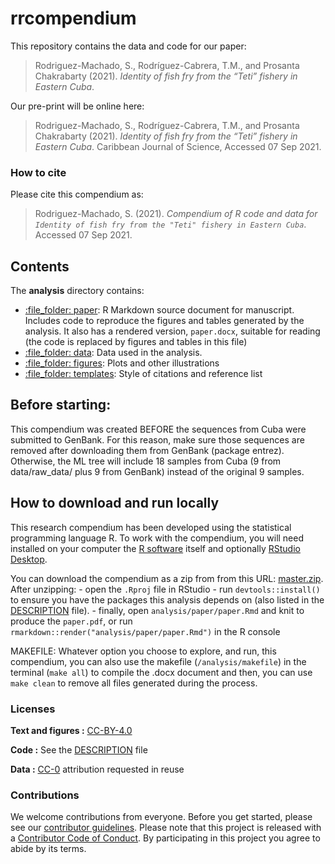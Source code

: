 
<!-- README.md is generated from README.Rmd. PLEASE EDIT THE .Rmd FILE -->

# rrcompendium

This repository contains the data and code for our paper:

> Rodriguez-Machado, S., Rodríguez-Cabrera, T.M., and Prosanta
> Chakrabarty (2021). *Identity of fish fry from the “Teti” fishery in
> Eastern Cuba*.

Our pre-print will be online here:

> Rodriguez-Machado, S., Rodríguez-Cabrera, T.M., and Prosanta
> Chakrabarty (2021). *Identity of fish fry from the “Teti” fishery in
> Eastern Cuba*. Caribbean Journal of Science, Accessed 07 Sep 2021.

### How to cite

Please cite this compendium as:

> Rodriguez-Machado, S. (2021). *Compendium of R code and data for
> `Identity of fish fry from the "Teti" fishery in Eastern Cuba`*.
> Accessed 07 Sep 2021.

## Contents

The **analysis** directory contains:

  - [:file\_folder: paper](/analysis/paper): R Markdown source document
    for manuscript. Includes code to reproduce the figures and tables
    generated by the analysis. It also has a rendered version,
    `paper.docx`, suitable for reading (the code is replaced by figures
    and tables in this file)
  - [:file\_folder: data](/analysis/data): Data used in the analysis.
  - [:file\_folder: figures](/analysis/figures): Plots and other
    illustrations
  - [:file\_folder: templates](/analysis/templates): Style of citations
    and reference list

## Before starting:

This compendium was created BEFORE the sequences from Cuba were
submitted to GenBank. For this reason, make sure those sequences are
removed after downloading them from GenBank (package entrez). Otherwise,
the ML tree will include 18 samples from Cuba (9 from data/raw\_data/
plus 9 from GenBank) instead of the original 9 samples.

## How to download and run locally

This research compendium has been developed using the statistical
programming language R. To work with the compendium, you will need
installed on your computer the [R
software](https://cloud.r-project.org/) itself and optionally [RStudio
Desktop](https://rstudio.com/products/rstudio/download/).

You can download the compendium as a zip from from this URL:
[master.zip](https://github.com/sheilarm23/rrcompendium/archive/master.zip).
After unzipping: - open the `.Rproj` file in RStudio - run
`devtools::install()` to ensure you have the packages this analysis
depends on (also listed in the [DESCRIPTION](/DESCRIPTION) file). -
finally, open `analysis/paper/paper.Rmd` and knit to produce the
`paper.pdf`, or run `rmarkdown::render("analysis/paper/paper.Rmd")` in
the R console

MAKEFILE: Whatever option you choose to explore, and run, this
compendium, you can also use the makefile (`/analysis/makefile`) in the
terminal (`make all`) to compile the .docx document and then, you can
use `make clean` to remove all files generated during the process.

### Licenses

**Text and figures :**
[CC-BY-4.0](http://creativecommons.org/licenses/by/4.0/)

**Code :** See the [DESCRIPTION](DESCRIPTION) file

**Data :** [CC-0](http://creativecommons.org/publicdomain/zero/1.0/)
attribution requested in reuse

### Contributions

We welcome contributions from everyone. Before you get started, please
see our [contributor guidelines](CONTRIBUTING.md). Please note that this
project is released with a [Contributor Code of Conduct](CONDUCT.md). By
participating in this project you agree to abide by its terms.
